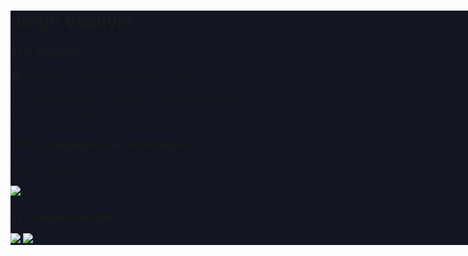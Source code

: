 <div style="background-color:#111622; width:100vw;">

# Jorge Valdivia

### 👨🏻‍💻 &nbsp;About Me

🎓 &nbsp;Computer Science and Economics student

🤖 &nbsp;Currently working in Software Engineering at Microsoft

😄 &nbsp;Pronouns: He/Him
  
### 🛠 &nbsp;My Languages and Technologies

<p align="left">
  What I'm good at:
  <br /><br />
  <img alt="technologies" src="https://skillicons.dev/icons?i=python,react,angular,nextjs,nodejs,express,mysql,mongodb,graphql,docker,r,julia,elixir,csharp,cplusplus"/>
</p>

### 🤝🏻 &nbsp;Connect with Me
<p align="left">
<a href="https://www.linkedin.com/in/jorge-valdiviap/"><img src="https://img.shields.io/badge/-Jorge%20Valdivia-0077B5?style=flat-square&logo=Linkedin&logoColor=white"/></a>
<a href="mailto:a00831133@gmail.com"><img src="https://img.shields.io/badge/-a00831133@tec.mx-034fa0?style=flat-square&logo=Gmail&logoColor=white"/></a>
</p>

</div>
